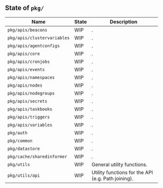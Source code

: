 ## State of `pkg/`

| Name                        | State | Description                                        |
| --------------------------- | ----- | -------------------------------------------------- |
| `pkg/apis/beacons`          | WIP   | .                                                  |
| `pkg/apis/clustervariables` | WIP   | .                                                  |
| `pkg/apis/agentconfigs`     | WIP   | .                                                  |
| `pkg/apis/core`             | WIP   | .                                                  |
| `pkg/apis/cronjobs`         | WIP   | .                                                  |
| `pkg/apis/events`           | WIP   | .                                                  |
| `pkg/apis/namespaces`       | WIP   | .                                                  |
| `pkg/apis/nodes`            | WIP   | .                                                  |
| `pkg/apis/nodegroups`       | WIP   | .                                                  |
| `pkg/apis/secrets`          | WIP   | .                                                  |
| `pkg/apis/taskbooks`        | WIP   | .                                                  |
| `pkg/apis/triggers`         | WIP   | .                                                  |
| `pkg/apis/variables`        | WIP   | .                                                  |
| `pkg/auth`                  | WIP   | .                                                  |
| `pkg/common`                | WIP   | .                                                  |
| `pkg/datastore`             | WIP   | .                                                  |
| `pkg/cache/sharedinformer`  | WIP   | .                                                  |
| `pkg/utils`                 | WIP   | General utility functions.                         |
| `pkg/utils/api`             | WIP   | Utility functions for the API (e.g. Path joining). |
